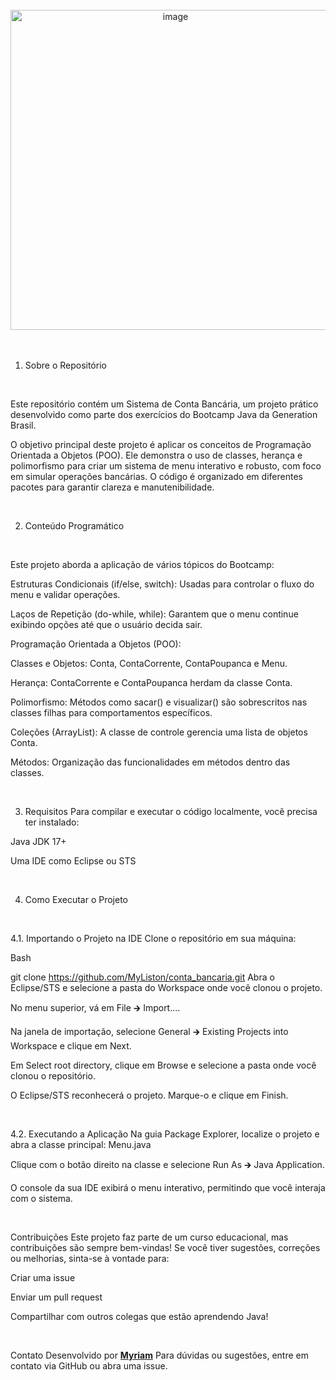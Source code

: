 <br />

<div align="center">
<img width="512" height="512" alt="image" src="https://github.com/user-attachments/assets/81a22091-e1c2-4d4d-b022-cae26cc700f7" title="source: imgur.com" width="35%"/>
</div>
<br />

<br />

1. Sobre o Repositório
<br />

Este repositório contém um Sistema de Conta Bancária, um projeto prático desenvolvido como parte dos exercícios do Bootcamp Java da Generation Brasil.

O objetivo principal deste projeto é aplicar os conceitos de Programação Orientada a Objetos (POO). Ele demonstra o uso de classes, herança e polimorfismo para criar um sistema de menu interativo e robusto, com foco em simular operações bancárias. O código é organizado em diferentes pacotes para garantir clareza e manutenibilidade.

<br />

2. Conteúdo Programático
<br />

Este projeto aborda a aplicação de vários tópicos do Bootcamp:

Estruturas Condicionais (if/else, switch): Usadas para controlar o fluxo do menu e validar operações.

Laços de Repetição (do-while, while): Garantem que o menu continue exibindo opções até que o usuário decida sair.

Programação Orientada a Objetos (POO):

Classes e Objetos: Conta, ContaCorrente, ContaPoupanca e Menu.

Herança: ContaCorrente e ContaPoupanca herdam da classe Conta.

Polimorfismo: Métodos como sacar() e visualizar() são sobrescritos nas classes filhas para comportamentos específicos.

Coleções (ArrayList): A classe de controle gerencia uma lista de objetos Conta.

Métodos: Organização das funcionalidades em métodos dentro das classes.

<br />

3. Requisitos
Para compilar e executar o código localmente, você precisa ter instalado:

Java JDK 17+

Uma IDE como Eclipse ou STS

<br />

4. Como Executar o Projeto
<br />

4.1. Importando o Projeto na IDE
Clone o repositório em sua máquina:

Bash

git clone https://github.com/MyListon/conta_bancaria.git
Abra o Eclipse/STS e selecione a pasta do Workspace onde você clonou o projeto.

No menu superior, vá em File 🡲 Import....

Na janela de importação, selecione General 🡲 Existing Projects into Workspace e clique em Next.

Em Select root directory, clique em Browse e selecione a pasta onde você clonou o repositório.

O Eclipse/STS reconhecerá o projeto. Marque-o e clique em Finish.

<br />

4.2. Executando a Aplicação
Na guia Package Explorer, localize o projeto e abra a classe principal: Menu.java

Clique com o botão direito na classe e selecione Run As 🡲 Java Application.

O console da sua IDE exibirá o menu interativo, permitindo que você interaja com o sistema.

<br />

Contribuições
Este projeto faz parte de um curso educacional, mas contribuições são sempre bem-vindas! Se você tiver sugestões, correções ou melhorias, sinta-se à vontade para:

Criar uma issue

Enviar um pull request

Compartilhar com outros colegas que estão aprendendo Java!

<br />

Contato
Desenvolvido por [**Myriam**](https://github.com/MyListon)
Para dúvidas ou sugestões, entre em contato via GitHub ou abra uma issue.
